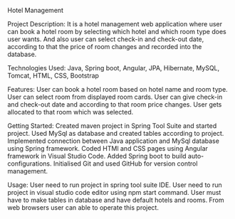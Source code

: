 Hotel Management

Project Description: It is a hotel management web application where user can book a hotel room by selecting which hotel and which room type does user wants. And also user can select check-in and check-out date, according to that the price of room changes and recorded into the database.

Technologies Used: Java, Spring boot, Angular, JPA, Hibernate, MySQL, Tomcat, HTML, CSS, Bootstrap

Features: User can book a hotel room based on hotel name and room type. User can select room from displayed room cards. User can give check-in and check-out date and according to that room price changes. User gets allocated to that room which was selected.

Getting Started: Created maven project in Spring Tool Suite and started project. Used MySql as database and created tables according to project. Implemented connection between Java application and MySql database using Spring framework. Coded HTMl and CSS pages using Angular framework in Visual Studio Code. Added Spring boot to build auto-configurations. Initialised Git and used GitHub for version control management.

Usage: User need to run project in spring tool suite IDE. User need to run project in visual studio code editor using npm start command. User must have to make tables in database and have default hotels and rooms. From web browsers user can able to operate this project.

